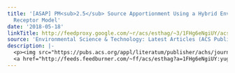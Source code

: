 ```yaml
---
title: '[ASAP] PM<sub>2.5</sub> Source Apportionment Using a Hybrid Environmental
  Receptor Model'
date: '2018-05-18'
linkTitle: http://feedproxy.google.com/~r/acs/esthag/~3/1FHg6eNgiUY/acs.est.8b00131
source: 'Environmental Science & Technology: Latest Articles (ACS Publications)'
description: |-
  <p><img src="https://pubs.acs.org/appl/literatum/publisher/achs/journals/content/esthag/0/esthag.ahead-of-print/acs.est.8b00131/20180518/images/medium/es-2018-001319_0005.gif" alt="TOC Graphic"/></p><div><cite>Environmental Science & Technology</cite></div><div>DOI: 10.1021/acs.est.8b00131</div><div class="feedflare">
  <a href="http://feeds.feedburner.com/~ff/acs/esthag?a=1FHg6eNgiUY:yugfYzh5loU:yIl2AUoC8zA"><img src="http://feeds.feedburner.com/~ff/acs/esthag?d=yIl2AUoC8zA" border="0"></img></a>
---
```

